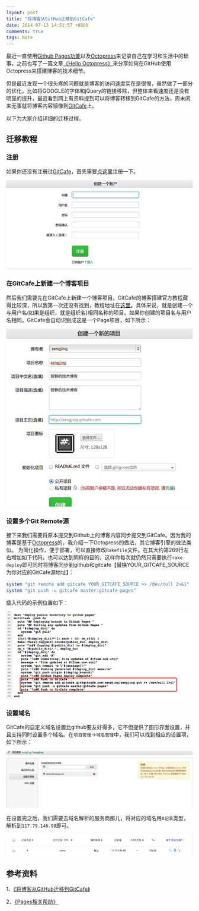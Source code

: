 ```yaml
---
layout: post
title: "将博客从GitHub迁移到GitCafe"
date: 2014-07-13 14:51:57 +0800
comments: true
tags: Note
---
```


最近一直使用[Github Pages功能](https://pages.github.com/)以及[Octopress](http://octopress.org/)来记录自己在学习和生活中的琐事，之前也写了一篇文章[《Hello Octopress》](/blog/hello-octopress.html)来分享如何在GitHub使用Octopress来搭建博客的技术细节。

但是最近发现一个很头疼的问题就是博客的访问速度实在是很慢，虽然做了一部分的优化，比如将GOOGLE的字体和jQuery的链接移除，但整体来看速度还是没有明显的提升，最近看到网上有资料提到可以将博客转移到GitCafe的方法，周末闲来无事就将博客内容镜像到[GitCafe](http://gitcafe.com/signup?invited_by=zengjing)上。

以下为大家介绍详细的迁移过程。

## 迁移教程

### 注册

如果你还没有注册过[GitCafe](http://gitcafe.com/signup?invited_by=zengjing)，首先需要[点这里](https://gitcafe.com/signup)注册一下。

![注册用户](/images/gitcafe/gitcafe-signup.png)

### 在GitCafe上新建一个博客项目

然后我们需要先在GitCafe上新建一个博客项目。GitCafe的博客搭建官方教程藏得比较深，所以我第一次还没有找到，教程地址在[这里](https://gitcafe.com/GitCafe/Help/wiki/Pages-%E7%9B%B8%E5%85%B3%E5%B8%AE%E5%8A%A9#wiki)。具体来说，就是创建一个与用户名(如果是组织，就是组织名)相同名称的项目。如果你创建的项目名与用户名相同，GitCafe会自动识别成这是一个Page项目，如下所示：

![创建新项目](/images/gitcafe/gitcafe-create-page.png)

### 设置多个Git Remote源

接下来我们需要将原本提交到Github上的博客内容同步提交到GitCafe。因为我的博客是基于[Octopress](http://octopress.org/)的，我介绍一下Octopress的做法，其它博客引擎的做法类似。
为简化操作，便于部署，可以直接修改`Rakefile`文件。在其大约第269行左右增加如下代码，也可以达到同样的目的，这样你每次就仍然只需要执行`rake deploy`即可同时将博客同步到github和gitcafe【替换YOUR_GITCAFE_SOURCE为你对应的GitCafe源地址】：

``` ruby
system "git remote add gitcafe YOUR_GITCAFE_SOURCE >> /dev/null 2>&1"
system "git push -u gitcafe master:gitcafe-pages"
```

插入代码的示例位置如下：

![设置Rakefile](/images/gitcafe/gitcafe-edit-rakefile.png)


### 设置域名

GitCafe的自定义域名设置比github要友好得多，它不但提供了图形界面设置，并且支持同时设置多个域名。在`项目管理`->`域名管理`中，我们可以找到相应的设置项，如下所示：

![自定义域名](/images/gitcafe/custom_domains.png)

在设置完之后，我们需要去域名解析的服务商那儿，将对应的域名用`A记录`类型，解析到`117.79.146.98`即可。

![域名解析](/images/gitcafe/domain_dns.png)


## 参考资料

1、[《将博客从GitHub迁移到GitCafe》](http://devtang.com/blog/2014/06/02/use-gitcafe-to-host-blog/)

2、[《Pages相关帮助》](https://gitcafe.com/GitCafe/Help/wiki/Pages-相关帮助#wiki)


